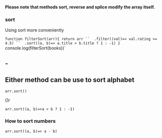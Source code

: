 **Please note that methods sort, reverse and splice modify the array itself.**

### sort
Using sort more conveniently

`function filterSort(arr){
  return arr
``  .filter((val)=> val.rating >= 4.5)
``  .sort((a, b)=> a.title > b.title ? 1 : -1)
}
`console.log(filterSort(books))`

## -

## Either method can be use to sort alphabet
`arr.sort()` 

*Or*

`arr.sort((a, b)=>a > b ? 1 : -1)`

### How to sort numbers
`arr.sort((a, b)=> a - b)`

